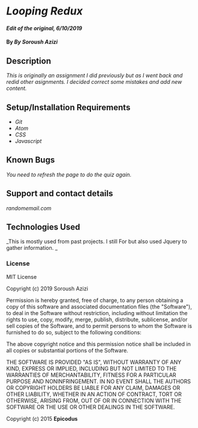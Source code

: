 # _Looping Redux_

#### _Edit of the original, 6/10/2019_

#### By _**By Soroush Azizi**_

## Description

_This is originally an assignment I did previously but as I went back and redid other asignments. I decided correct some mistakes and add new content._

## Setup/Installation Requirements

* _Git_
* _Atom_
* _CSS_
* _Javascript_


## Known Bugs

_You need to refresh the page to do the quiz again._

## Support and contact details

_randomemail.com_

## Technologies Used

_This is mostly used from past projects. I still For but also used Jquery to gather information. _

### License

MIT License

Copyright (c) 2019 Soroush Azizi

Permission is hereby granted, free of charge, to any person obtaining a copy
of this software and associated documentation files (the "Software"), to deal
in the Software without restriction, including without limitation the rights
to use, copy, modify, merge, publish, distribute, sublicense, and/or sell
copies of the Software, and to permit persons to whom the Software is
furnished to do so, subject to the following conditions:

The above copyright notice and this permission notice shall be included in all
copies or substantial portions of the Software.

THE SOFTWARE IS PROVIDED "AS IS", WITHOUT WARRANTY OF ANY KIND, EXPRESS OR
IMPLIED, INCLUDING BUT NOT LIMITED TO THE WARRANTIES OF MERCHANTABILITY,
FITNESS FOR A PARTICULAR PURPOSE AND NONINFRINGEMENT. IN NO EVENT SHALL THE
AUTHORS OR COPYRIGHT HOLDERS BE LIABLE FOR ANY CLAIM, DAMAGES OR OTHER
LIABILITY, WHETHER IN AN ACTION OF CONTRACT, TORT OR OTHERWISE, ARISING FROM,
OUT OF OR IN CONNECTION WITH THE SOFTWARE OR THE USE OR OTHER DEALINGS IN THE
SOFTWARE.

Copyright (c) 2015 **Epicodus**

